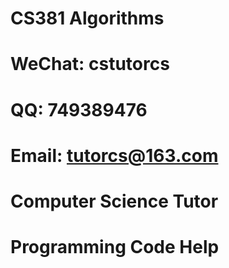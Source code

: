 # CS381 Algorithms

# WeChat: cstutorcs

# QQ: 749389476

# Email: tutorcs@163.com

# Computer Science Tutor

# Programming Code Help
